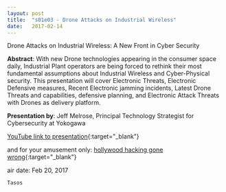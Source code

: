 ```yaml
---
layout: post
title:  "s01e03 - Drone Attacks on Industrial Wireless"
date:   2017-02-14
---
```


Drone Attacks on Industrial Wireless: A New Front in Cyber Security

**Abstract**: 
With new Drone technologies appearing in the consumer space daily, Industrial Plant operators are being forced to rethink their most fundamental assumptions about Industrial Wireless and Cyber-Physical security. This presentation will cover Electronic Threats, Electronic Defensive measures, Recent Electronic jamming incidents, Latest Drone Threats and capabilities, defensive planning, and Electronic Attack Threats with Drones as delivery platform.

**Presentation by**: 
Jeff Melrose, Principal Technology Strategist for Cybersecurity at Yokogawa

[YouTube link to presentation](https://www.youtube.com/watch?v=2URDrYNjKsY&index=43&list=PLXI5ri9BGtlEvefDwtuAsFclKW_wVAlNs){:target="_blank"}

and for your amusement only: [hollywood hacking gone wrong](https://www.youtube.com/watch?v=u8qgehH3kEQ){:target="_blank"}

air date: Feb 20, 2017

`Tasos`
